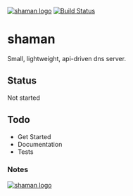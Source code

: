 [![shaman logo](http://nano-assets.gopagoda.io/readme-headers/shaman.png)](http://nanobox.io/open-source#shaman)
[![Build Status](https://travis-ci.org/nanopack/shaman.svg)](https://travis-ci.org/nanopack/shaman)

# shaman

Small, lightweight, api-driven dns server.

## Status

Not started

## Todo

- Get Started
- Documentation
- Tests

### Notes

[![shaman logo](http://nano-assets.gopagoda.io/open-src/nanobox-open-src.png)](http://nanobox.io/open-source)
